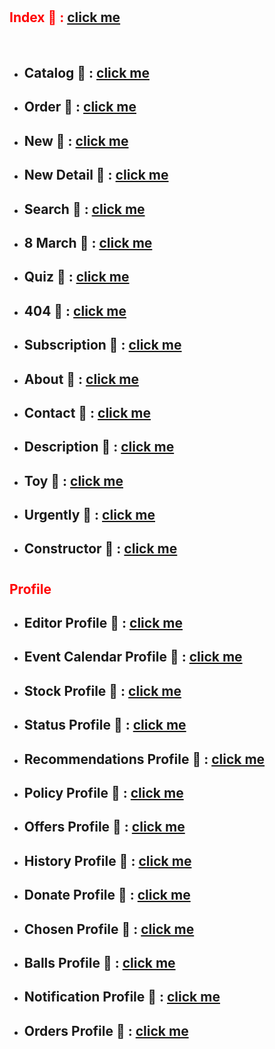 # <h2 style="color: red;">Index 📱 : [click me](https://kah3vich.github.io/Behappy/dist)</h2>
<br>

- ## Catalog 📱 : [click me](https://kah3vich.github.io/Behappy/dist/catalog.html)
- ## Order 📱 : [click me](https://kah3vich.github.io/Behappy/dist/order.html)
- ## New 📱 : [click me](https://kah3vich.github.io/Behappy/dist/new.html)
- ## New Detail 📱 : [click me](https://kah3vich.github.io/Behappy/dist/dnew.html)
- ## Search 📱 : [click me](https://kah3vich.github.io/Behappy/dist/search.html)
- ## 8 March 📱 : [click me](https://kah3vich.github.io/Behappy/dist/march.html)
- ## Quiz 📱 : [click me](https://kah3vich.github.io/Behappy/dist/quiz.html)
- ## 404 📱 : [click me](https://kah3vich.github.io/Behappy/dist/404.html)
- ## Subscription 📱 : [click me](https://kah3vich.github.io/Behappy/dist/subscription.html)
- ## About 📱 : [click me](https://kah3vich.github.io/Behappy/dist/about.html)
- ## Contact 📱 : [click me](https://kah3vich.github.io/Behappy/dist/contact.html)
- ## Description 📱 : [click me](https://kah3vich.github.io/Behappy/dist/description.html)
- ## Toy 📱 : [click me](https://kah3vich.github.io/Behappy/dist/toy.html)
- ## Urgently 📱 : [click me](https://kah3vich.github.io/Behappy/dist/urgently.html)
- ## Constructor 📱 : [click me](https://kah3vich.github.io/Behappy/dist/constructor.html)
# <h2 style="color: red;">Profile</h2>
- ## Editor Profile 📱 : [click me](https://kah3vich.github.io/Behappy/dist/editor.html)
- ## Event Calendar Profile 📱 : [click me](https://kah3vich.github.io/Behappy/dist/event.html)
- ## Stock Profile 📱 : [click me](https://kah3vich.github.io/Behappy/dist/stock.html)
- ## Status Profile 📱 : [click me](https://kah3vich.github.io/Behappy/dist/status.html)
- ## Recommendations Profile 📱 : [click me](https://kah3vich.github.io/Behappy/dist/recommendations.html)
- ## Policy Profile 📱 : [click me](https://kah3vich.github.io/Behappy/dist/policy.html)
- ## Offers Profile 📱 : [click me](https://kah3vich.github.io/Behappy/dist/offers.html)
- ## History Profile 📱 : [click me](https://kah3vich.github.io/Behappy/dist/history.html)
- ## Donate Profile 📱 : [click me](https://kah3vich.github.io/Behappy/dist/donat.html)
- ## Chosen Profile 📱 : [click me](https://kah3vich.github.io/Behappy/dist/chosen.html)
- ## Balls Profile 📱 : [click me](https://kah3vich.github.io/Behappy/dist/balls.html)
- ## Notification Profile 📱 : [click me](https://kah3vich.github.io/Behappy/dist/notification.html)
- ## Orders Profile 📱 : [click me](https://kah3vich.github.io/Behappy/dist/orders.html)
